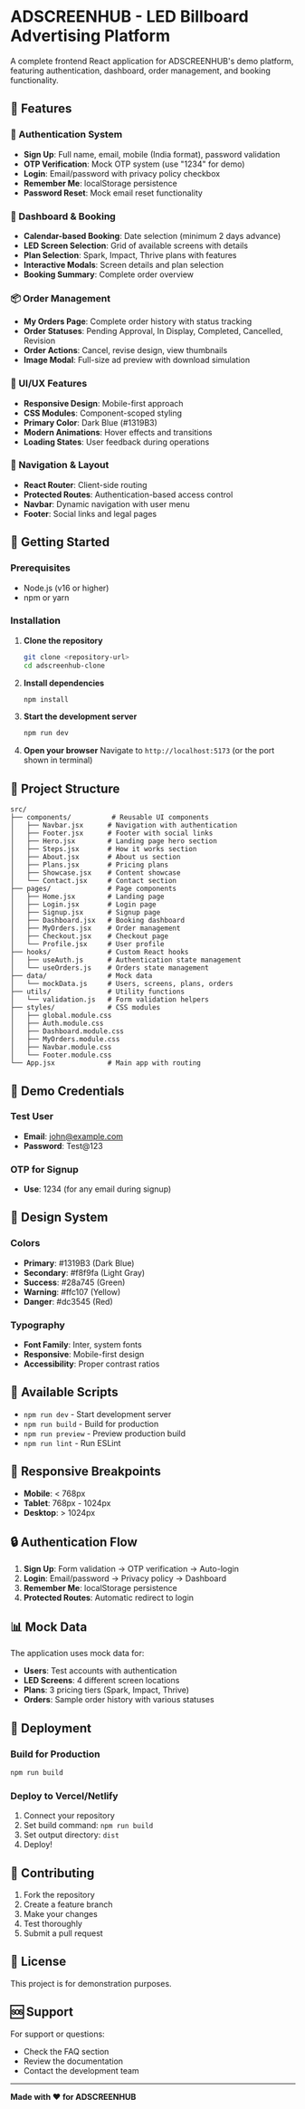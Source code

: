 # ADSCREENHUB - LED Billboard Advertising Platform

A complete frontend React application for ADSCREENHUB's demo platform, featuring authentication, dashboard, order management, and booking functionality.

## 🎯 Features

### 🔐 Authentication System
- **Sign Up**: Full name, email, mobile (India format), password validation
- **OTP Verification**: Mock OTP system (use "1234" for demo)
- **Login**: Email/password with privacy policy checkbox
- **Remember Me**: localStorage persistence
- **Password Reset**: Mock email reset functionality

### 📅 Dashboard & Booking
- **Calendar-based Booking**: Date selection (minimum 2 days advance)
- **LED Screen Selection**: Grid of available screens with details
- **Plan Selection**: Spark, Impact, Thrive plans with features
- **Interactive Modals**: Screen details and plan selection
- **Booking Summary**: Complete order overview

### 📦 Order Management
- **My Orders Page**: Complete order history with status tracking
- **Order Statuses**: Pending Approval, In Display, Completed, Cancelled, Revision
- **Order Actions**: Cancel, revise design, view thumbnails
- **Image Modal**: Full-size ad preview with download simulation

### 🎨 UI/UX Features
- **Responsive Design**: Mobile-first approach
- **CSS Modules**: Component-scoped styling
- **Primary Color**: Dark Blue (#1319B3)
- **Modern Animations**: Hover effects and transitions
- **Loading States**: User feedback during operations

### 📱 Navigation & Layout
- **React Router**: Client-side routing
- **Protected Routes**: Authentication-based access control
- **Navbar**: Dynamic navigation with user menu
- **Footer**: Social links and legal pages

## 🚀 Getting Started

### Prerequisites
- Node.js (v16 or higher)
- npm or yarn

### Installation

1. **Clone the repository**
   ```bash
   git clone <repository-url>
   cd adscreenhub-clone
   ```

2. **Install dependencies**
   ```bash
   npm install
   ```

3. **Start the development server**
   ```bash
   npm run dev
   ```

4. **Open your browser**
   Navigate to `http://localhost:5173` (or the port shown in terminal)

## 📁 Project Structure

```
src/
├── components/          # Reusable UI components
│   ├── Navbar.jsx      # Navigation with authentication
│   ├── Footer.jsx      # Footer with social links
│   ├── Hero.jsx        # Landing page hero section
│   ├── Steps.jsx       # How it works section
│   ├── About.jsx       # About us section
│   ├── Plans.jsx       # Pricing plans
│   ├── Showcase.jsx    # Content showcase
│   └── Contact.jsx     # Contact section
├── pages/              # Page components
│   ├── Home.jsx        # Landing page
│   ├── Login.jsx       # Login page
│   ├── Signup.jsx      # Signup page
│   ├── Dashboard.jsx   # Booking dashboard
│   ├── MyOrders.jsx    # Order management
│   ├── Checkout.jsx    # Checkout page
│   └── Profile.jsx     # User profile
├── hooks/              # Custom React hooks
│   ├── useAuth.js      # Authentication state management
│   └── useOrders.js    # Orders state management
├── data/               # Mock data
│   └── mockData.js     # Users, screens, plans, orders
├── utils/              # Utility functions
│   └── validation.js   # Form validation helpers
├── styles/             # CSS modules
│   ├── global.module.css
│   ├── Auth.module.css
│   ├── Dashboard.module.css
│   ├── MyOrders.module.css
│   ├── Navbar.module.css
│   └── Footer.module.css
└── App.jsx             # Main app with routing
```

## 🧪 Demo Credentials

### Test User
- **Email**: john@example.com
- **Password**: Test@123

### OTP for Signup
- **Use**: 1234 (for any email during signup)

## 🎨 Design System

### Colors
- **Primary**: #1319B3 (Dark Blue)
- **Secondary**: #f8f9fa (Light Gray)
- **Success**: #28a745 (Green)
- **Warning**: #ffc107 (Yellow)
- **Danger**: #dc3545 (Red)

### Typography
- **Font Family**: Inter, system fonts
- **Responsive**: Mobile-first design
- **Accessibility**: Proper contrast ratios

## 🔧 Available Scripts

- `npm run dev` - Start development server
- `npm run build` - Build for production
- `npm run preview` - Preview production build
- `npm run lint` - Run ESLint

## 📱 Responsive Breakpoints

- **Mobile**: < 768px
- **Tablet**: 768px - 1024px
- **Desktop**: > 1024px

## 🔒 Authentication Flow

1. **Sign Up**: Form validation → OTP verification → Auto-login
2. **Login**: Email/password → Privacy policy → Dashboard
3. **Remember Me**: localStorage persistence
4. **Protected Routes**: Automatic redirect to login

## 📊 Mock Data

The application uses mock data for:
- **Users**: Test accounts with authentication
- **LED Screens**: 4 different screen locations
- **Plans**: 3 pricing tiers (Spark, Impact, Thrive)
- **Orders**: Sample order history with various statuses

## 🚀 Deployment

### Build for Production
```bash
npm run build
```

### Deploy to Vercel/Netlify
1. Connect your repository
2. Set build command: `npm run build`
3. Set output directory: `dist`
4. Deploy!

## 🤝 Contributing

1. Fork the repository
2. Create a feature branch
3. Make your changes
4. Test thoroughly
5. Submit a pull request

## 📄 License

This project is for demonstration purposes.

## 🆘 Support

For support or questions:
- Check the FAQ section
- Review the documentation
- Contact the development team

---

**Made with ❤️ for ADSCREENHUB**
